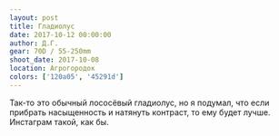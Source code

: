 ```yaml
---
layout: post
title: Гладиолус
date: 2017-10-12 00:00:00
author: Д.Г.
gear: 70D / 55-250mm
shoot_date: 2017-10-08
location: Агрогородок
colors: ['120a05', '45291d']
---
```

Так-то это обычный лососёвый гладиолус, но я подумал, что если прибрать насыщенность и натянуть контраст, то ему будет лучше. Инстаграм такой, как бы.

